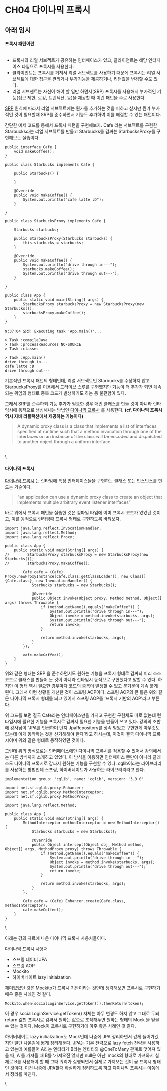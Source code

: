 # CH04 다이나믹 프록시















## 아래 임시

#### 프록시 패턴이란 <a href="#undefined" id="undefined"></a>

<figure><img src="http://localhost:4000/assets/images/spring/proxy-flow.png" alt=""><figcaption></figcaption></figure>



* 프록시와 리얼 서브젝트가 공유하는 인터페이스가 있고, 클라이언트는 해당 인터페이스 타입으로 프록시를 사용한다.
* 클라이언트는 프록시를 거쳐서 리얼 서브젝트를 사용하기 때문에 프록시는 리얼 서브젝트에 대한 접근을 관리거나 부가기능을 제공하거나, 리턴값을 변경할 수도 있다.
* 리얼 서브젠트는 자신이 해야 할 일만 하면서(SRP) 프록시를 사용해서 부가적인 기능(접근 제한, 로깅, 트랜잭션, 등)을 제공할 때 이런 패턴을 주로 사용한다.

[SRP](https://ko.wikipedia.org/wiki/%EB%8B%A8%EC%9D%BC\_%EC%B1%85%EC%9E%84\_%EC%9B%90%EC%B9%99) 원칙에 따라서 리얼 서브젝트에는 뭔가를 추가하는 것을 피하고 싶지만 뭔가 부가적인 것이 필요할때 SRP를 준수하면서 기능도 추가하여 이를 해결할 수 있는 패턴이다.

간단한 예제 코드를 통해서 프록시 패턴을 구현해보자. Cafe 라는 서브젝트를 구현한 Starbucks라는 리얼 서브젝트를 만들고 Starbucks를 감싸는 StarbucksProxy를 구현해보는 실습이다.

```
public interface Cafe {
    void makeCoffee();
}
```

```
public class Starbucks implements Cafe {

    public Starbucks() {

    }

    @Override
    public void makeCoffee() {
        System.out.println("cafe latte :D");
    }

}
```

```
public class StarbucksProxy implements Cafe {

    Starbucks starbucks;

    public StarbucksProxy(Starbucks starbucks) {
        this.starbucks = starbucks;
    }

    @Override
    public void makeCoffee() {
        System.out.println("drive through in---");
        starbucks.makeCoffee();
        System.out.println("drive through out---");
    }

}
```

```
public class App {
    public static void main(String[] args) {
        StarbucksProxy starbucksProxy = new StarbucksProxy(new Starbucks());
        starbucksProxy.makeCoffee();
    }
}
```

```
9:37:04 오전: Executing task 'App.main()'...

> Task :compileJava
> Task :processResources NO-SOURCE
> Task :classes

> Task :App.main()
drive through in---
cafe latte :D
drive through out---
```

기본적인 프록시 패턴의 형태인데, 리얼 서브젝트인 Starbucks를 수정하지 않고 StarbucksProxy를 이용해서 드라이브 스루를 구현했지만 기능이 더 추가가 되면 계속되는 위임의 형태로 중복 코드가 발생하기도 하는 등 불편함이 있다.

그래서 SRP를 준수하되 기능 추가가 필요한 경우 매번 클래스를 만들 것이 아니라 런타임시에 동적으로 생성해내는 방법인 [다이나믹 프록시](https://docs.oracle.com/javase/8/docs/technotes/guides/reflection/proxy.html) 를 사용한다. **(cf. 다이나믹 프록시 역시 자바 리플랙션에서 제공하는 기능이다)**

> A dynamic proxy class is a class that implements a list of interfaces specified at runtime such that a method invocation through one of the interfaces on an instance of the class will be encoded and dispatched to another object through a uniform interface.

\
\


#### 다이나믹 프록시 <a href="#undefined" id="undefined"></a>

[다이나믹 프록시](https://docs.oracle.com/javase/8/docs/technotes/guides/reflection/proxy.html) 는 런타임에 특정 인터페이스들을 구현하는 클래스 또는 인스턴스를 만드는 기술이다.

> “an application can use a dynamic proxy class to create an object that implements multiple arbitrary event listener interfaces”

바로 위에서 프록시 패턴을 실습한 것은 컴파일 타임에 이미 프록시 코드가 있었던 것이고, 이를 동적으로 런타임때 프록시 형태로 구현하도록 바꿔보자.

```
import java.lang.reflect.InvocationHandler;
import java.lang.reflect.Method;
import java.lang.reflect.Proxy;

public class App {
    public static void main(String[] args) {
//        StarbucksProxy starbucksProxy = new StarbucksProxy(new Starbucks());
//        starbucksProxy.makeCoffee();

        Cafe cafe = (Cafe) Proxy.newProxyInstance(Cafe.class.getClassLoader(), new Class[]{Cafe.class}, new InvocationHandler() {
            Starbucks starbucks = new Starbucks();

            @Override
            public Object invoke(Object proxy, Method method, Object[] args) throws Throwable {
                if (method.getName().equals("makeCoffee")) {
                    System.out.println("drive through in---");
                    Object invoke = method.invoke(starbucks, args);
                    System.out.println("drive through out---");
                    return invoke;
                }

                return method.invoke(starbucks, args);
            }
        });

        cafe.makeCoffee();
    }
}
```

위와 같은 형태는 SRP 을 준수하면서도 원하는 기능을 프록시 형태로 감싸되 미리 소스코드로 클래스를 만들어 둔 것이 아니라 런타임시 동적으로 구현했다고 말할 수 있다. 하지만 이 형태 역시 필요한 경우마다 코드의 중복이 발생할 수 있고 분기문이 계속 붙게 된다. 그래서 이런 상황을 개선한 것이 스프링 AOP이다. 스프링 AOP의 큰 틀은 위와 같은 다이나믹 프록시 형태를 띄고 있어서 스프링 AOP를 ‘프록시 기반의 AOP’라고 부른다.

위 코드를 보면 결국 Cafe라는 인터페이스만을 가지고 구현한 구현체도 따로 없는데 런타임시에 필요한 기능을 프록시로 감싸서 필요한 기능을 만들어 쓰고 있다. 강의의 초반에 강사님이 ‘JPA를 언급하며 단지 JpaRepository를 상속 받았고 구현한게 아무것도 없는데 이게 동작하는 것을 신기해해야 한다’라고 하시는데, 이것이 결국 다이나믹 프록시이며 위와 같은 형태로 동작하였던 것이다.

그런데 위의 방식으로는 인터페이스에만 다이나믹 프록시를 적용할 수 있어서 강의에서는 다른 방식까지 소개하고 있었다. 이 방식을 이용하면 인터페이스 뿐만이 아니라 클래스도 다이나믹 프록시로 감싸서 원하는 기능을 구현할 수 있다. cglib이라는 라이브러리를 사용하는 방법인데 스프링, 하이버네이트가 사용하는 라이브러리라고 한다.

```
implementation group: 'cglib', name: 'cglib', version: '3.3.0'
```

```
import net.sf.cglib.proxy.Enhancer;
import net.sf.cglib.proxy.MethodInterceptor;
import net.sf.cglib.proxy.MethodProxy;

import java.lang.reflect.Method;

public class App {
    public static void main(String[] args) {
        MethodInterceptor methodInterceptor = new MethodInterceptor() {
            Starbucks starbucks = new Starbucks();

            @Override
            public Object intercept(Object obj, Method method, Object[] args, MethodProxy proxy) throws Throwable {
                if (method.getName().equals("makeCoffee")) {
                    System.out.println("drive through in---");
                    Object invoke = method.invoke(starbucks, args);
                    System.out.println("drive through out---");
                    return invoke;
                }

                return method.invoke(starbucks, args);
            }
        };

        Cafe cafe = (Cafe) Enhancer.create(Cafe.class, methodInterceptor);
        cafe.makeCoffee();
    }
}
```

\


아래는 강의 자료에 나온 다이나믹 프록시 사용처들이다.

다이나믹 프록시 사용처

* 스프링 데이터 JPA
* 스프링 AOP
* Mockito
* 하이버네이트 lazy initialzation

재미있었던 것은 Mockito가 프록시 기반이라는 것인데 생각해보면 프록시로 구현하기 매우 좋은 사례인 것 같다.

```
Mockito.when(socialLoginService.getToken()).thenReturn(token);
```

이 경우 socialLoginService.getToken() 자체는 아무 변경도 하지 않고 그대로 두되 return 값만 프록시로 감싸서 원하는 값으로 조작해두면 원하는 형태의 Mock 을 얻을 수 있는 것이다. Mock이 프록시로 구현하기에 아주 좋은 사례인 것 같다.

하이버네이트 lazy initialzation도 Mock인데 나중에 JPA 정리하면서 깊게 들어가겠지만 일단 나온김에 짧게 정리해둔다. JPA는 기본 전략으로 lazy fetch 전략을 사용하고 있는데 예를들어 A라는 엔티티가 B라는 엔티티와 @OneToMany 관계로 맺어져 있을 때, A 를 가져올 때 B를 ‘가져오진 않지만 null은 아닌’ mock의 형태로 가져와서 실제로 B를 사용해야 할 때 그때 쿼리가 실행되면서 실제로 가져오는 것이 곧 프록시 형태인 것이다. 이건 나중에 JPA할때 확실하게 정리하도록 하고 다이나믹 프록시는 이쯤에서 정리를 마친다.

\
